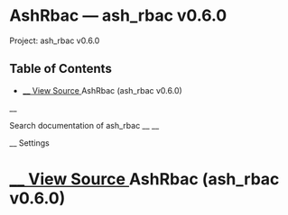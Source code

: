 # AshRbac — ash_rbac v0.6.0

Project: ash_rbac v0.6.0

## Table of Contents

- [ __ View Source ](external_link) AshRbac (ash_rbac v0.6.0)

__

Search documentation of ash_rbac __ __

__ Settings

#  [ __ View Source ](external_link) AshRbac (ash_rbac v0.6.0)
